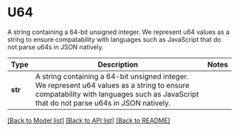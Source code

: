 # U64

A string containing a 64-bit unsigned integer.  We represent u64 values as a string to ensure compatability with languages such as JavaScript that do not parse u64s in JSON natively. 

Type | Description | Notes
------------- | ------------- | -------------
**str** | A string containing a 64-bit unsigned integer.  We represent u64 values as a string to ensure compatability with languages such as JavaScript that do not parse u64s in JSON natively.  | 

[[Back to Model list]](../README.md#documentation-for-models) [[Back to API list]](../README.md#documentation-for-api-endpoints) [[Back to README]](../README.md)

